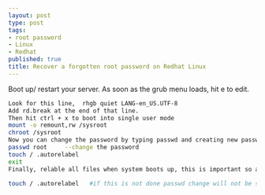 ```yaml
---
layout: post
type: post
tags:
- root password
- Linux
- Redhat
published: true
title: Recover a forgotten root password on Redhat Linux
---
```



Boot up/ restart your server.
As soon as the grub menu loads, hit e to edit.
~~~ bash
Look for this line,  rhgb quiet LANG-en_US.UTF-8
Add rd.break at the end of that line.
Then hit ctrl + x to boot into single user mode
mount -o remount,rw /sysroot
chroot /sysroot
Now you can change the password by typing passwd and creating new password
passwd root     --change the password
touch / .autorelabel
exit
Finally, relable all files when system boots up, this is important so as to maintain due to SElinux contexts

touch / .autorelabel   #if this is not done passwd change will not be successful
~~~
